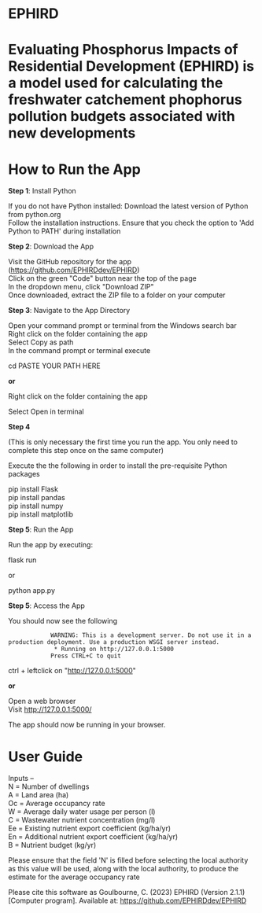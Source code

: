 # EPHIRD
# Evaluating Phosphorus Impacts of Residential Development (EPHIRD) is a model used for calculating the freshwater catchement phophorus pollution budgets associated with new developments 

# How to Run the App

**Step 1**: Install Python

If you do not have Python installed:
Download the latest version of Python from python.org  
Follow the installation instructions. Ensure that you check the option to 'Add Python to PATH' during installation


**Step 2**: Download the App

Visit the GitHub repository for the app (https://github.com/EPHIRDdev/EPHIRD)  
Click on the green "Code" button near the top of the page  
In the dropdown menu, click "Download ZIP"  
Once downloaded, extract the ZIP file to a folder on your computer  


**Step 3**: Navigate to the App Directory


Open your command prompt or terminal from the Windows search bar  
Right click on the folder containing the app  
Select Copy as path  
In the command prompt or terminal execute  

cd PASTE YOUR PATH HERE

**or**

Right click on the folder containing the app

Select Open in terminal

**Step 4**

(This is only necessary the first time you run the app. You only need to complete this step once on the same computer)

Execute the the following in order to install the pre-requisite Python packages

pip install Flask  
pip install pandas  
pip install numpy  
pip install matplotlib  

**Step 5**: Run the App

Run the app by executing:

flask run

or

python app.py 

**Step 5**: Access the App

You should now see the following 

                WARNING: This is a development server. Do not use it in a production deployment. Use a production WSGI server instead.
                 * Running on http://127.0.0.1:5000
                Press CTRL+C to quit

ctrl + leftclick on "http://127.0.0.1:5000" 

**or**

Open a web browser  
Visit http://127.0.0.1:5000/ 

The app should now be running in your browser.


# User Guide 

Inputs –   
N = Number of dwellings  
A = Land area (ha)  
Oc = Average occupancy rate  
W = Average daily water usage per person (l)  
C = Wastewater nutrient concentration (mg/l)  
Ee = Existing nutrient export coefficient (kg/ha/yr)  
En = Additional nutrient export coefficient (kg/ha/yr)  
B = Nutrient budget (kg/yr)  

Please ensure that the field 'N' is filled before selecting the local authority as this value will be used, along with the local authority, to produce the estimate for the average occupancy rate  





Please cite this software as 
Goulbourne, C. (2023) EPHIRD (Version 2.1.1) [Computer program]. Available at: https://github.com/EPHIRDdev/EPHIRD
